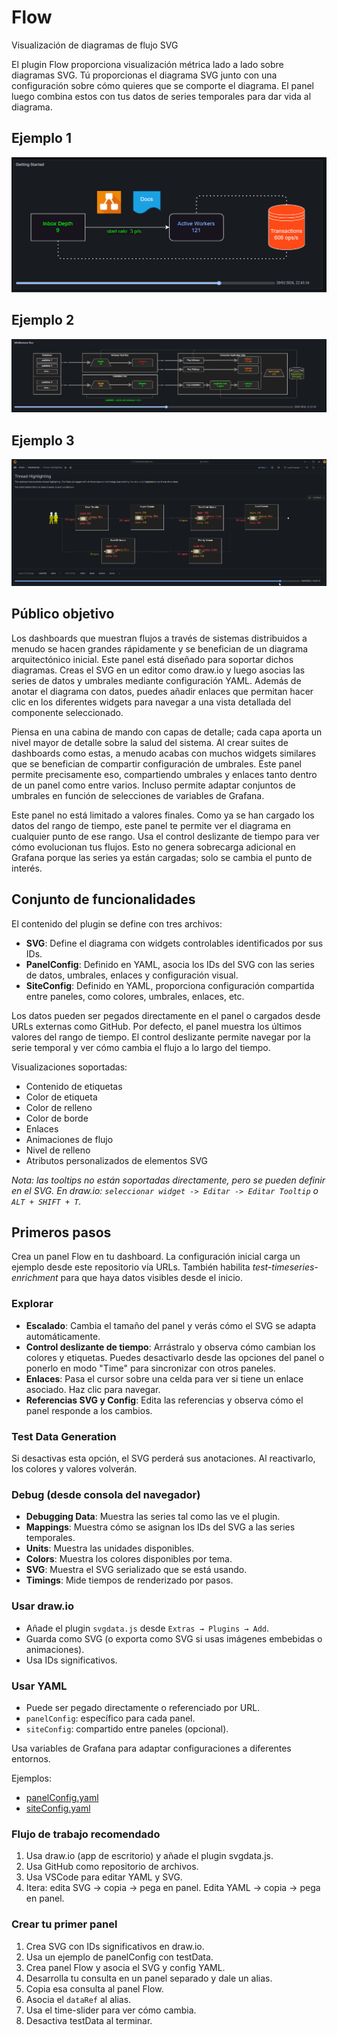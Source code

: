 # Flow

Visualización de diagramas de flujo SVG


El plugin Flow proporciona visualización métrica lado a lado sobre diagramas SVG. Tú proporcionas el diagrama SVG junto con una configuración sobre cómo quieres que se comporte el diagrama. El panel luego combina estos con tus datos de series temporales para dar vida al diagrama.

## Ejemplo 1

![example1](https://github.com/andymchugh/andrewbmchugh-flow-panel/blob/main/src/img/example1.png?raw=true)

## Ejemplo 2

![example2](https://github.com/andymchugh/andrewbmchugh-flow-panel/blob/main/src/img/example2.png?raw=true)

## Ejemplo 3

![example3](https://github.com/andymchugh/andrewbmchugh-flow-panel/blob/main/src/img/threadHighlighting.gif?raw=true)

## Público objetivo

Los dashboards que muestran flujos a través de sistemas distribuidos a menudo se hacen grandes rápidamente y se benefician de un diagrama arquitectónico inicial. Este panel está diseñado para soportar dichos diagramas. Creas el SVG en un editor como draw\.io y luego asocias las series de datos y umbrales mediante configuración YAML. Además de anotar el diagrama con datos, puedes añadir enlaces que permitan hacer clic en los diferentes widgets para navegar a una vista detallada del componente seleccionado.

Piensa en una cabina de mando con capas de detalle; cada capa aporta un nivel mayor de detalle sobre la salud del sistema. Al crear suites de dashboards como estas, a menudo acabas con muchos widgets similares que se benefician de compartir configuración de umbrales. Este panel permite precisamente eso, compartiendo umbrales y enlaces tanto dentro de un panel como entre varios. Incluso permite adaptar conjuntos de umbrales en función de selecciones de variables de Grafana.

Este panel no está limitado a valores finales. Como ya se han cargado los datos del rango de tiempo, este panel te permite ver el diagrama en cualquier punto de ese rango. Usa el control deslizante de tiempo para ver cómo evolucionan tus flujos. Esto no genera sobrecarga adicional en Grafana porque las series ya están cargadas; solo se cambia el punto de interés.

## Conjunto de funcionalidades

El contenido del plugin se define con tres archivos:

* **SVG**: Define el diagrama con widgets controlables identificados por sus IDs.
* **PanelConfig**: Definido en YAML, asocia los IDs del SVG con las series de datos, umbrales, enlaces y configuración visual.
* **SiteConfig**: Definido en YAML, proporciona configuración compartida entre paneles, como colores, umbrales, enlaces, etc.

Los datos pueden ser pegados directamente en el panel o cargados desde URLs externas como GitHub. Por defecto, el panel muestra los últimos valores del rango de tiempo. El control deslizante permite navegar por la serie temporal y ver cómo cambia el flujo a lo largo del tiempo.

Visualizaciones soportadas:

* Contenido de etiquetas
* Color de etiqueta
* Color de relleno
* Color de borde
* Enlaces
* Animaciones de flujo
* Nivel de relleno
* Atributos personalizados de elementos SVG

*Nota: las tooltips no están soportadas directamente, pero se pueden definir en el SVG. En draw\.io: `seleccionar widget -> Editar -> Editar Tooltip` o `ALT + SHIFT + T`.*

## Primeros pasos

Crea un panel Flow en tu dashboard. La configuración inicial carga un ejemplo desde este repositorio vía URLs. También habilita *test-timeseries-enrichment* para que haya datos visibles desde el inicio.

### Explorar

* **Escalado**: Cambia el tamaño del panel y verás cómo el SVG se adapta automáticamente.
* **Control deslizante de tiempo**: Arrástralo y observa cómo cambian los colores y etiquetas. Puedes desactivarlo desde las opciones del panel o ponerlo en modo "Time" para sincronizar con otros paneles.
* **Enlaces**: Pasa el cursor sobre una celda para ver si tiene un enlace asociado. Haz clic para navegar.
* **Referencias SVG y Config**: Edita las referencias y observa cómo el panel responde a los cambios.

### Test Data Generation

Si desactivas esta opción, el SVG perderá sus anotaciones. Al reactivarlo, los colores y valores volverán.

### Debug (desde consola del navegador)

* **Debugging Data**: Muestra las series tal como las ve el plugin.
* **Mappings**: Muestra cómo se asignan los IDs del SVG a las series temporales.
* **Units**: Muestra las unidades disponibles.
* **Colors**: Muestra los colores disponibles por tema.
* **SVG**: Muestra el SVG serializado que se está usando.
* **Timings**: Mide tiempos de renderizado por pasos.

### Usar draw\.io

* Añade el plugin `svgdata.js` desde `Extras → Plugins → Add`.
* Guarda como SVG (o exporta como SVG si usas imágenes embebidas o animaciones).
* Usa IDs significativos.

### Usar YAML

* Puede ser pegado directamente o referenciado por URL.
* `panelConfig`: específico para cada panel.
* `siteConfig`: compartido entre paneles (opcional).

Usa variables de Grafana para adaptar configuraciones a diferentes entornos.

Ejemplos:

* [panelConfig.yaml](https://github.com/andymchugh/andrewbmchugh-flow-panel/blob/main/yaml_defs/panelConfig.yaml)
* [siteConfig.yaml](https://github.com/andymchugh/andrewbmchugh-flow-panel/blob/main/yaml_defs/siteConfig.yaml)

### Flujo de trabajo recomendado

1. Usa draw\.io (app de escritorio) y añade el plugin svgdata.js.
2. Usa GitHub como repositorio de archivos.
3. Usa VSCode para editar YAML y SVG.
4. Itera: edita SVG → copia → pega en panel. Edita YAML → copia → pega en panel.

### Crear tu primer panel

1. Crea SVG con IDs significativos en draw\.io.
2. Usa un ejemplo de panelConfig con testData.
3. Crea panel Flow y asocia el SVG y config YAML.
4. Desarrolla tu consulta en un panel separado y dale un alias.
5. Copia esa consulta al panel Flow.
6. Asocia el `dataRef` al alias.
7. Usa el time-slider para ver cómo cambia.
8. Desactiva testData al terminar.